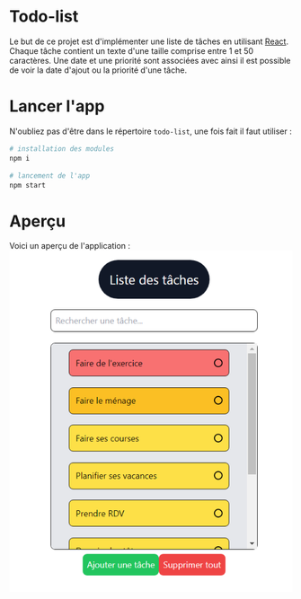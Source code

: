 # Todo-list

Le but de ce projet est d'implémenter une liste de tâches en utilisant [React](https://fr.reactjs.org/). Chaque tâche contient un texte d'une taille comprise entre 1 et 50 caractères. Une date et une priorité sont associées avec ainsi il est possible de voir la date d'ajout ou la priorité d'une tâche.

# Lancer l'app

N'oubliez pas d'être dans le répertoire `todo-list`, une fois fait il faut utiliser :

```bash
# installation des modules
npm i
```

```bash
# lancement de l'app
npm start
```

# Aperçu

Voici un aperçu de l'application : ![page](./todo-list/public/page.png)